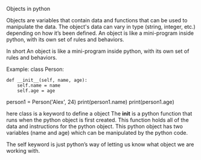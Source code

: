 Objects in python

Objects are variables that contain data and functions that can be used to manipulate the data. The object's data can vary in type (string, integer, etc.) depending on how it’s been defined. An object is like a mini-program inside python, with its own set of rules and behaviors.

In short 
An object is like a mini-program inside python, with its own set of rules and behaviors.



Example:
class Person:

    def __init__(self, name, age):
        self.name = name
        self.age = age


person1 = Person('Alex', 24)
print(person1.name)
print(person1.age)


here class is a keyword to define a object
The __init__ is a python function that runs when the python object is first created. This function holds all of the data and instructions for the python object.
This python object has two variables (name and age) which can be manipulated by the python code.


The self keyword is just python’s way of letting us know what object we are working with.

